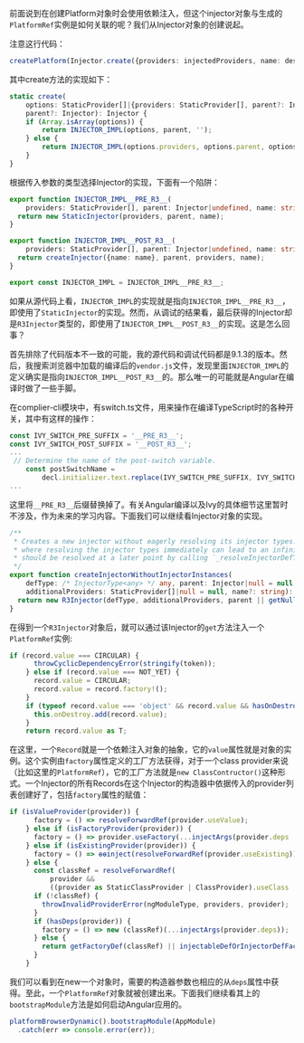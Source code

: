 前面说到在创建Platform对象时会使用依赖注入，但这个injector对象与生成的`PlatformRef`实例是如何关联的呢？我们从Injector对象的创建说起。

注意这行代码：
```ts
createPlatform(Injector.create({providers: injectedProviders, name: desc}));
```
其中create方法的实现如下：
```ts
static create(
    options: StaticProvider[]|{providers: StaticProvider[], parent?: Injector, name?: string},
    parent?: Injector): Injector {
    if (Array.isArray(options)) {
        return INJECTOR_IMPL(options, parent, '');
    } else {
        return INJECTOR_IMPL(options.providers, options.parent, options.name || '');
    }
}
```
根据传入参数的类型选择Injector的实现，下面有一个陷阱：
```ts
export function INJECTOR_IMPL__PRE_R3__(
    providers: StaticProvider[], parent: Injector|undefined, name: string) {
  return new StaticInjector(providers, parent, name);
}

export function INJECTOR_IMPL__POST_R3__(
    providers: StaticProvider[], parent: Injector|undefined, name: string) {
  return createInjector({name: name}, parent, providers, name);
}

export const INJECTOR_IMPL = INJECTOR_IMPL__PRE_R3__;
```
如果从源代码上看，`INJECTOR_IMPL`的实现就是指向`INJECTOR_IMPL__PRE_R3__`，即使用了`StaticInjector`的实现。然而，从调试的结果看，最后获得的Injector却是`R3Injector`类型的，即使用了`INJECTOR_IMPL__POST_R3__`的实现。这是怎么回事？

首先排除了代码版本不一致的可能，我的源代码和调试代码都是9.1.3的版本。然后，我搜索浏览器中加载的编译后的`vendor.js`文件，发现里面`INJECTOR_IMPL`的定义确实是指向`INJECTOR_IMPL__POST_R3__`的。那么唯一的可能就是Angular在编译时做了一些手脚。

在complier-cli模块中，有switch.ts文件，用来操作在编译TypeScript时的各种开关，其中有这样的操作：
```ts
const IVY_SWITCH_PRE_SUFFIX = '__PRE_R3__';
const IVY_SWITCH_POST_SUFFIX = '__POST_R3__';
...
 // Determine the name of the post-switch variable.
    const postSwitchName =
        decl.initializer.text.replace(IVY_SWITCH_PRE_SUFFIX, IVY_SWITCH_POST_SUFFIX);
...
```
这里将`__PRE_R3__`后缀替换掉了。有关Angular编译以及Ivy的具体细节这里暂时不涉及，作为未来的学习内容。下面我们可以继续看Injector对象的实现。

```ts
/**
 * Creates a new injector without eagerly resolving its injector types. Can be used in places
 * where resolving the injector types immediately can lead to an infinite loop. The injector types
 * should be resolved at a later point by calling `_resolveInjectorDefTypes`.
 */
export function createInjectorWithoutInjectorInstances(
    defType: /* InjectorType<any> */ any, parent: Injector|null = null,
    additionalProviders: StaticProvider[]|null = null, name?: string): R3Injector {
  return new R3Injector(defType, additionalProviders, parent || getNullInjector(), name);
}
```
在得到一个`R3Injector`对象后，就可以通过该Injector的`get`方法注入一个`PlatformRef`实例:

```ts
if (record.value === CIRCULAR) {
      throwCyclicDependencyError(stringify(token));
    } else if (record.value === NOT_YET) {
      record.value = CIRCULAR;
      record.value = record.factory!();
    }
    if (typeof record.value === 'object' && record.value && hasOnDestroy(record.value)) {
      this.onDestroy.add(record.value);
    }
    return record.value as T;
```
在这里，一个`Record`就是一个依赖注入对象的抽象，它的`value`属性就是对象的实例。这个实例由`factory`属性定义的工厂方法获得，对于一个class provider来说（比如这里的`PlatformRef`），它的工厂方法就是`new ClassContructor()`这种形式。一个Injector的所有Records在这个Injector的构造器中依据传入的provider列表创建好了，包括`factory`属性的赋值：

```ts
if (isValueProvider(provider)) {
      factory = () => resolveForwardRef(provider.useValue);
    } else if (isFactoryProvider(provider)) {
      factory = () => provider.useFactory(...injectArgs(provider.deps || []));
    } else if (isExistingProvider(provider)) {
      factory = () => ɵɵinject(resolveForwardRef(provider.useExisting));
    } else {
      const classRef = resolveForwardRef(
          provider &&
          ((provider as StaticClassProvider | ClassProvider).useClass || provider.provide));
      if (!classRef) {
        throwInvalidProviderError(ngModuleType, providers, provider);
      }
      if (hasDeps(provider)) {
        factory = () => new (classRef)(...injectArgs(provider.deps));
      } else {
        return getFactoryDef(classRef) || injectableDefOrInjectorDefFactory(classRef);
      }
    }
```
我们可以看到在new一个对象时，需要的构造器参数也相应的从`deps`属性中获得。至此，一个`PlatformRef`对象就被创建出来。下面我们继续看其上的`bootstrapModule`方法是如何启动Angular应用的。

```ts
platformBrowserDynamic().bootstrapModule(AppModule)
  .catch(err => console.error(err));
```